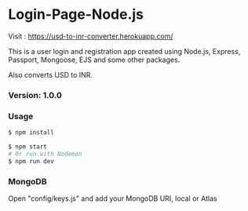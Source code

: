 # Login-Page-Node.js 

Visit : https://usd-to-inr-converter.herokuapp.com/ 

This is a user login and registration app created using Node.js, Express, Passport, Mongoose, EJS and some other packages.

Also converts USD to INR.

### Version: 1.0.0

### Usage

```sh
$ npm install
```

```sh
$ npm start
# Or run with Nodemon
$ npm run dev

```

### MongoDB

Open "config/keys.js" and add your MongoDB URI, local or Atlas
